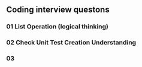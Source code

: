 ## Coding interview questons

### 01 List Operation (logical thinking)

### 02 Check Unit Test Creation Understanding

### 03 